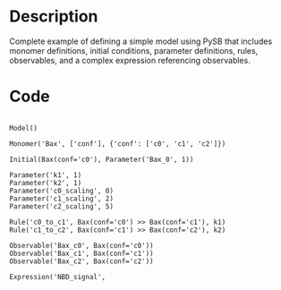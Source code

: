 # Description
Complete example of defining a simple model using PySB that includes monomer definitions, initial conditions, parameter definitions, rules, observables, and a complex expression referencing observables.

# Code
```

Model()

Monomer('Bax', ['conf'], {'conf': ['c0', 'c1', 'c2']})

Initial(Bax(conf='c0'), Parameter('Bax_0', 1))

Parameter('k1', 1)
Parameter('k2', 1)
Parameter('c0_scaling', 0)
Parameter('c1_scaling', 2)
Parameter('c2_scaling', 5)

Rule('c0_to_c1', Bax(conf='c0') >> Bax(conf='c1'), k1)
Rule('c1_to_c2', Bax(conf='c1') >> Bax(conf='c2'), k2)

Observable('Bax_c0', Bax(conf='c0'))
Observable('Bax_c1', Bax(conf='c1'))
Observable('Bax_c2', Bax(conf='c2'))

Expression('NBD_signal',

```
